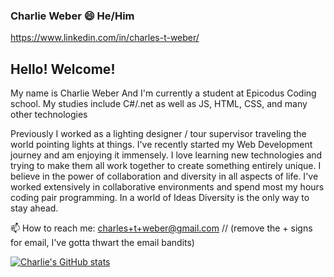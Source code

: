 ### Charlie Weber 😄  He/Him

https://www.linkedin.com/in/charles-t-weber/

## Hello! Welcome!

My name is Charlie Weber And I'm currently a student at Epicodus Coding school. My studies include C#/.net as well as JS, HTML, CSS, and many other technologies

Previously I worked as a lighting designer / tour supervisor traveling the world pointing lights at things. I've recently started my Web Development journey and am enjoying it immensely. I love learning new technologies and trying to make them all work together to create something entirely unique.
I believe in the power of collaboration and diversity in all aspects of life. I've worked extensively in collaborative environments and spend most my hours coding pair programming. In a world of Ideas Diversity is the only way to stay ahead.

📫 How to reach me: charles+t+weber@gmail.com // (remove the + signs for email, I've gotta thwart the email bandits)

[![Charlie's GitHub stats](https://github-readme-stats.vercel.app/api?username=CharWeber)](https://github.com/anuraghazra/github-readme-stats)

<!--
**CharWeber/CharWeber** is a ✨ _special_ ✨ repository because its `README.md` (this file) appears on your GitHub profile.

Here are some ideas to get you started:

- 🔭 I’m currently working on ...
- 🌱 I’m currently learning ...
- 👯 I’m looking to collaborate on ...
- 🤔 I’m looking for help with ...
- 💬 Ask me about ...
- 📫 How to reach me: ...
- 😄 Pronouns: ...
- ⚡ Fun fact: ...
-->
